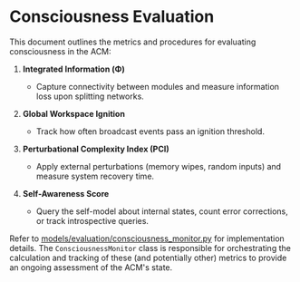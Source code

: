 # Consciousness Evaluation

This document outlines the metrics and procedures for evaluating consciousness in the ACM:

1. **Integrated Information (Φ)**

   - Capture connectivity between modules and measure information loss upon splitting networks.

2. **Global Workspace Ignition**

   - Track how often broadcast events pass an ignition threshold.

3. **Perturbational Complexity Index (PCI)**

   - Apply external perturbations (memory wipes, random inputs) and measure system recovery time.

4. **Self-Awareness Score**
   - Query the self-model about internal states, count error corrections, or track introspective queries.

Refer to [models/evaluation/consciousness_monitor.py](../models/evaluation/consciousness_monitor.py) for implementation details. The `ConsciousnessMonitor` class is responsible for orchestrating the calculation and tracking of these (and potentially other) metrics to provide an ongoing assessment of the ACM's state.
